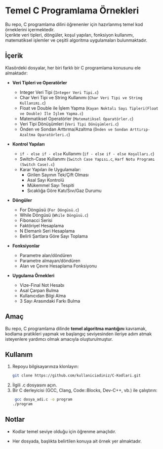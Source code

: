 # Temel C Programlama Örnekleri

Bu repo, C programlama dilini öğrenenler için hazırlanmış temel kod örneklerini içermektedir.  
İçerikte veri tipleri, döngüler, koşul yapıları, fonksiyon kullanımı, matematiksel işlemler ve çeşitli algoritma uygulamaları bulunmaktadır.  

## İçerik

Klasördeki dosyalar, her biri farklı bir C programlama konusunu ele almaktadır:

- **Veri Tipleri ve Operatörler**
  - Integer Veri Tipi (`Integer Veri Tipi.c`)
  - Char Veri Tipi ve String Kullanımı (`Char Veri Tipi ve String Kullanımı.c`)
  - Float ve Double ile İşlem Yapma (`Kayan Noktalı Sayı Tipleri(Float ve Double) İle İşlem Yapma.c`)
  - Matematiksel Operatörler (`Matematiksel Oparatörler.c`)
  - Veri Tipi Dönüşümleri (`Veri Tipi Dönüşümleri.c`)
  - Önden ve Sondan Arttırma/Azaltma (`Önden ve Sondan Arttırıp-Azaltma Oparatörleri.c`)

- **Kontrol Yapıları**
  - `if - else if - else` Kullanımı (`if - else if - else Koşulları.c`)
  - Switch-Case Kullanımı (`Switch Case Yapısı.c`, `Harf Notu Programı (Switch Case).c`)
  - Karar Yapıları ile Uygulamalar:
    - Girilen Sayının Tek/Çift Olması
    - Asal Sayı Kontrolü
    - Mükemmel Sayı Tespiti
    - Sıcaklığa Göre Katı/Sıvı/Gaz Durumu

- **Döngüler**
  - For Döngüsü (`For Döngüsü.c`)
  - While Döngüsü (`While Döngüsü.c`)
  - Fibonacci Serisi
  - Faktöriyel Hesaplama
  - N Elemanlı Seri Hesaplama
  - Belirli Şartlara Göre Sayı Toplama

- **Fonksiyonlar**
  - Parametre alan/döndüren
  - Parametre almayan/döndüren
  - Alan ve Çevre Hesaplama Fonksiyonu

- **Uygulama Örnekleri**
  - Vize-Final Not Hesabı
  - Asal Çarpan Bulma
  - Kullanıcıdan Bilgi Alma
  - 3 Sayı Arasındaki Farkı Bulma

## Amaç

Bu repo, C programlama dilinde **temel algoritma mantığını** kavramak,  
kodlama pratikleri yapmak ve başlangıç seviyesinden ileriye adım atmak isteyenlere yardımcı olmak amacıyla oluşturulmuştur.

## Kullanım

1. Repoyu bilgisayarınıza klonlayın:
   ```bash
   git clone https://github.com/kullaniciadiniz/C-Kodlari.git
2. İlgili .c dosyasını açın.
3. Bir C derleyicisi (GCC, Clang, Code::Blocks, Dev-C++, vb.) ile çalıştırın:
    ```bash
     gcc dosya_adi.c -o program
    ./program 
    ```
## Notlar
- Kodlar temel seviye olduğu için öğrenme amaçlıdır.

- Her dosyada, başlıkta belirtilen konuya ait örnek yer almaktadır.
